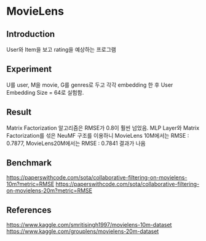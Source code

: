 # MovieLens

## Introduction
User와 Item을 보고 rating을 예상하는 프로그램

## Experiment
U를 user, M을 movie, G를 genres로 두고 각각 embedding 한 후 User Embedding Size = 64로 실험함.

## Result
Matrix Factorization 알고리즘은 RMSE가 0.8이 훨씬 넘었음.
MLP Layer와 Matrix Factorization를 섞은 NeuMF 구조를 이용하니 MovieLens 10M에서는 RMSE : 0.7877, MovieLens20M에서는 RMSE : 0.7841 결과가 나옴

## Benchmark
https://paperswithcode.com/sota/collaborative-filtering-on-movielens-10m?metric=RMSE
https://paperswithcode.com/sota/collaborative-filtering-on-movielens-20m?metric=RMSE

## References
https://www.kaggle.com/smritisingh1997/movielens-10m-dataset
https://www.kaggle.com/grouplens/movielens-20m-dataset
